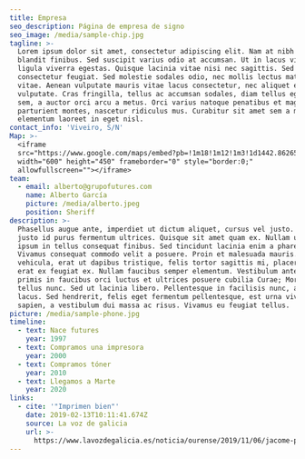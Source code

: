 ```yaml
---
title: Empresa
seo_description: Página de empresa de signo
seo_image: /media/sample-chip.jpg
tagline: >-
  Lorem ipsum dolor sit amet, consectetur adipiscing elit. Nam at nibh et ligula
  blandit finibus. Sed suscipit varius odio at accumsan. Ut in lacus vitae
  ligula viverra egestas. Quisque lacinia vitae nisi nec sagittis. Sed interdum
  consectetur feugiat. Sed molestie sodales odio, nec mollis lectus mattis
  vitae. Aenean vulputate mauris vitae lacus consectetur, nec aliquet eros
  vulputate. Cras fringilla, tellus ac accumsan sodales, diam tellus egestas
  sem, a auctor orci arcu a metus. Orci varius natoque penatibus et magnis dis
  parturient montes, nascetur ridiculus mus. Curabitur sit amet sem a massa
  elementum laoreet in eget nisl.
contact_info: 'Viveiro, S/N'
Map: >-
  <iframe
  src="https://www.google.com/maps/embed?pb=!1m18!1m12!1m3!1d1442.8626597602552!2d-7.588407802270183!3d43.674682197681065!2m3!1f0!2f0!3f0!3m2!1i1024!2i768!4f13.1!3m3!1m2!1s0xd321a950553e0b3%3A0xb14ff8945459f4e5!2sSIGNO%20TALLER%20DEL%20R%C3%93TULO%20(Grupo%20FUTURES)!5e0!3m2!1sen!2ses!4v1573121332642!5m2!1sen!2ses"
  width="600" height="450" frameborder="0" style="border:0;"
  allowfullscreen=""></iframe>
team:
  - email: alberto@grupofutures.com
    name: Alberto García
    picture: /media/alberto.jpeg
    position: Sheriff
description: >-
  Phasellus augue ante, imperdiet ut dictum aliquet, cursus vel justo. Duis sed
  justo id purus fermentum ultrices. Quisque sit amet quam ex. Nullam ultrices
  ipsum in tellus consequat finibus. Sed tincidunt lacinia enim a pharetra.
  Vivamus consequat commodo velit a posuere. Proin et malesuada mauris. Fusce
  vehicula, erat ut dapibus tristique, felis tortor sagittis mi, placerat ornare
  erat ex feugiat ex. Nullam faucibus semper elementum. Vestibulum ante ipsum
  primis in faucibus orci luctus et ultrices posuere cubilia Curae; Morbi at
  tellus nunc. Sed ut lacinia libero. Pellentesque in facilisis nunc, ac porta
  lacus. Sed hendrerit, felis eget fermentum pellentesque, est urna viverra
  sapien, a vestibulum dui massa ac risus. Vivamus eu feugiat tellus.
picture: /media/sample-phone.jpg
timeline:
  - text: Nace futures
    year: 1997
  - text: Compramos una impresora
    year: 2000
  - text: Compramos tóner
    year: 2010
  - text: Llegamos a Marte
    year: 2020
links:
  - cite: '"Imprimen bien"'
    date: 2019-02-13T10:11:41.674Z
    source: La voz de galicia
    url: >-
      https://www.lavozdegalicia.es/noticia/ourense/2019/11/06/jacome-propone-construir-ourense-mayor-rascacielos-espana/00031573036556246570366.htm
---
```


